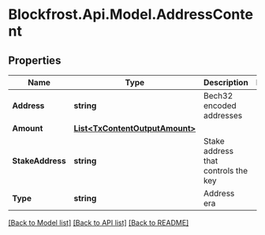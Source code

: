 # Blockfrost.Api.Model.AddressContent
## Properties

Name | Type | Description | Notes
------------ | ------------- | ------------- | -------------
**Address** | **string** | Bech32 encoded addresses | 
**Amount** | [**List&lt;TxContentOutputAmount&gt;**](TxContentOutputAmount.md) |  | 
**StakeAddress** | **string** | Stake address that controls the key | 
**Type** | **string** | Address era | 

[[Back to Model list]](../README.md#documentation-for-models) [[Back to API list]](../README.md#documentation-for-api-endpoints) [[Back to README]](../README.md)

